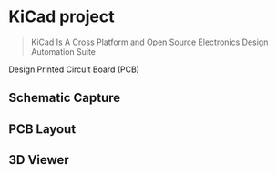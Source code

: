 # KiCad project

> KiCad Is A Cross Platform and Open Source Electronics Design Automation Suite

Design Printed Circuit Board (PCB)

## Schematic Capture

## PCB Layout

## 3D Viewer
